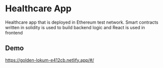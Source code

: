 
# Healthcare App

Healthcare app that is deployed in Ethereum test network. Smart contracts
written in solidity is used to build backend logic and
React is used in frontend


## Demo

https://golden-lokum-e412cb.netlify.app/#/
